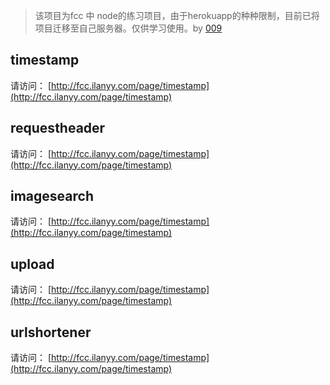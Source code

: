 > 该项目为fcc 中 node的练习项目，由于herokuapp的种种限制，目前已将项目迁移至自己服务器。仅供学习使用。by [009](http://blog.ilanyy.com)


##  timestamp

请访问： [http://fcc.ilanyy.com/page/timestamp](http://fcc.ilanyy.com/page/timestamp)


##  requestheader

请访问： [http://fcc.ilanyy.com/page/timestamp](http://fcc.ilanyy.com/page/timestamp)


##  imagesearch

请访问： [http://fcc.ilanyy.com/page/timestamp](http://fcc.ilanyy.com/page/timestamp)


##  upload

请访问： [http://fcc.ilanyy.com/page/timestamp](http://fcc.ilanyy.com/page/timestamp)

##  urlshortener

请访问： [http://fcc.ilanyy.com/page/timestamp](http://fcc.ilanyy.com/page/timestamp)
